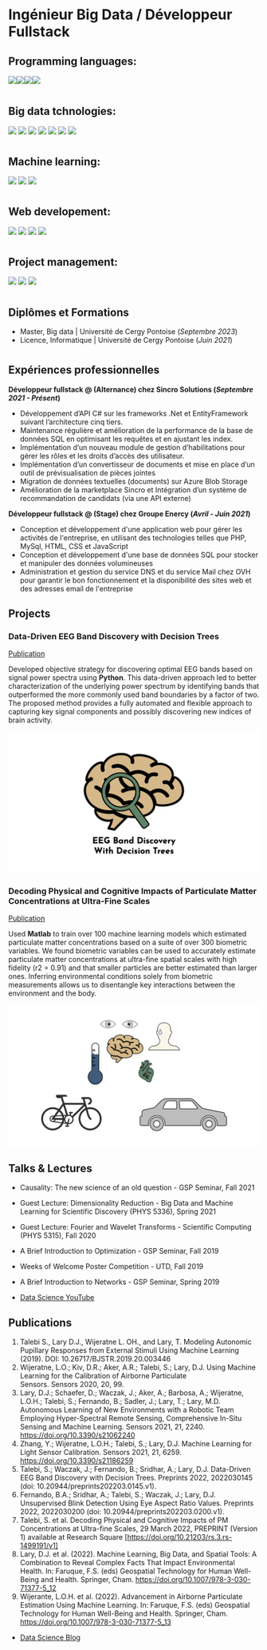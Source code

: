 # Ingénieur Big Data / Développeur Fullstack

## Programming languages:

<img src="https://cdn.jsdelivr.net/gh/devicons/devicon/icons/python/python-original.svg" width="75"/><img src="https://cdn.jsdelivr.net/gh/devicons/devicon/icons/csharp/csharp-original.svg" width="75"/><img src="https://cdn.jsdelivr.net/gh/devicons/devicon/icons/java/java-original.svg" width="75"/><img src="https://cdn.jsdelivr.net/gh/devicons/devicon/icons/typescript/typescript-original.svg" width="75"/>

#
## Big data tchnologies:

<img src="https://cdn.icon-icons.com/icons2/2699/PNG/512/apache_spark_logo_icon_170561.png" width="75"/> <img src="https://cdn.icon-icons.com/icons2/2699/PNG/512/apache_hadoop_logo_icon_169586.png" width="75"/> <img src="https://cdn.icon-icons.com/icons2/627/PNG/512/sql-file-rounded-rectangular-outlined-interface-symbol_icon-icons.com_57503.png" width="75"/> <img src="https://cdn.icon-icons.com/icons2/2415/PNG/512/mongodb_original_wordmark_logo_icon_146425.png" width="75"/> <img src="https://cdn.icon-icons.com/icons2/2699/PNG/512/apache_hive_logo_icon_167868.png" width="75"/> <img src="https://cdn.icon-icons.com/icons2/2699/PNG/512/talend_logo_icon_170648.png" width="75"/> <img src="https://cdn.icon-icons.com/icons2/2699/PNG/512/microsoft_azure_logo_icon_168977.png" width="75"/>


#
## Machine learning:

<img src="https://cdn.icon-icons.com/icons2/2699/PNG/512/pytorch_logo_icon_169823.png" width="75"/> <img src="https://cdn.icon-icons.com/icons2/2699/PNG/512/tensorflow_logo_icon_170598.png" width="75"/> <img src="https://seeklogo.com/images/S/scikit-learn-logo-8766D07E2E-seeklogo.com.png" width="75"/>

#
## Web developement:

<img src="https://cdn.icon-icons.com/icons2/2107/PNG/512/file_type_html_icon_130541.png" width="75"/> <img src="https://cdn.icon-icons.com/icons2/1822/PNG/128/scss_115520.png" width="75"/> <img src="https://cdn.icon-icons.com/icons2/1822/PNG/128/js_115529.png" width="75"/> <img src="https://cdn.icon-icons.com/icons2/2107/PNG/512/file_type_angular_icon_130754.png" width="75"/>

#
## Project management:
<img src="https://cdn.icon-icons.com/icons2/2415/PNG/512/git_original_wordmark_logo_icon_146510.png" width="75"/> <img src="https://cdn.icon-icons.com/icons2/2699/PNG/512/atlassian_jira_logo_icon_170512.png" width="75"/> <img src="https://cdn.icon-icons.com/icons2/2107/PNG/512/file_type_confluence_icon_130672.png" width="75"/>

#
## Diplômes et Formations

- Master, Big data | Université de Cergy Pontoise (_Septembre 2023_)								       		
- Licence, Informatique	| Université de Cergy Pontoise (_Juin 2021_)

#
## Expériences professionnelles

**Développeur fullstack @ (Alternance) chez Sincro Solutions (_Septembre 2021 - Présent_)**
- Développement d’API C# sur les frameworks .Net et EntityFramework suivant l’architecture cinq tiers.
- Maintenance régulière et amélioration de la performance de la base de données SQL en optimisant les requêtes et en ajustant les index.
- Implémentation d’un nouveau module de gestion d’habilitations pour gérer les rôles et les droits d’accès des utilisateur.
- Implémentation d’un convertisseur de documents et mise en place d’un outil de prévisualisation de pièces jointes
- Migration de données textuelles (documents) sur Azure Blob Storage
- Amélioration de la marketplace Sincro et Intégration d’un système de recommandation de candidats (via une API externe)

**Développeur fullstack @ (Stage) chez Groupe Enercy (_Avril - Juin 2021_)**

- Conception et développement d'une application web pour gérer les activités de l'entreprise, en utilisant des technologies telles que PHP, MySql, HTML, CSS et JavaScript
- Conception et développement d'une base de données SQL pour stocker et manipuler des données volumineuses
- Administration et gestion du service DNS et du service Mail chez OVH pour garantir le bon fonctionnement et la disponibilité des sites web et des adresses email de l'entreprise

## Projects
### Data-Driven EEG Band Discovery with Decision Trees
[Publication](https://www.mdpi.com/1424-8220/22/8/3048)

Developed objective strategy for discovering optimal EEG bands based on signal power spectra using **Python**. This data-driven approach led to better characterization of the underlying power spectrum by identifying bands that outperformed the more commonly used band boundaries by a factor of two. The proposed method provides a fully automated and flexible approach to capturing key signal components and possibly discovering new indices of brain activity.

![EEG Band Discovery](/assets/img/eeg_band_discovery.jpeg)

### Decoding Physical and Cognitive Impacts of Particulate Matter Concentrations at Ultra-Fine Scales
[Publication](https://www.mdpi.com/1424-8220/22/11/4240)

Used **Matlab** to train over 100 machine learning models which estimated particulate matter concentrations based on a suite of over 300 biometric variables. We found biometric variables can be used to accurately estimate particulate matter concentrations at ultra-fine spatial scales with high fidelity (r2 = 0.91) and that smaller particles are better estimated than larger ones. Inferring environmental conditions solely from biometric measurements allows us to disentangle key interactions between the environment and the body.

![Bike Study](/assets/img/bike_study.jpeg)

## Talks & Lectures
- Causality: The new science of an old question - GSP Seminar, Fall 2021
- Guest Lecture: Dimensionality Reduction - Big Data and Machine Learning for Scientific Discovery (PHYS 5336), Spring 2021
- Guest Lecture: Fourier and Wavelet Transforms - Scientific Computing (PHYS 5315), Fall 2020
- A Brief Introduction to Optimization - GSP Seminar, Fall 2019
- Weeks of Welcome Poster Competition - UTD, Fall 2019
- A Brief Introduction to Networks - GSP Seminar, Spring 2019

- [Data Science YouTube](https://www.youtube.com/channel/UCa9gErQ9AE5jT2DZLjXBIdA)

## Publications
1. Talebi S., Lary D.J., Wijeratne L. OH., and Lary, T. Modeling Autonomic Pupillary Responses from External Stimuli Using Machine Learning (2019). DOI: 10.26717/BJSTR.2019.20.003446
2. Wijeratne, L.O.; Kiv, D.R.; Aker, A.R.; Talebi, S.; Lary, D.J. Using Machine Learning for the Calibration of Airborne Particulate Sensors. Sensors 2020, 20, 99.
3. Lary, D.J.; Schaefer, D.; Waczak, J.; Aker, A.; Barbosa, A.; Wijeratne, L.O.H.; Talebi, S.; Fernando, B.; Sadler, J.; Lary, T.; Lary, M.D. Autonomous Learning of New Environments with a Robotic Team Employing Hyper-Spectral Remote Sensing, Comprehensive In-Situ Sensing and Machine Learning. Sensors 2021, 21, 2240. https://doi.org/10.3390/s21062240
4. Zhang, Y.; Wijeratne, L.O.H.; Talebi, S.; Lary, D.J. Machine Learning for Light Sensor Calibration. Sensors 2021, 21, 6259. https://doi.org/10.3390/s21186259
5. Talebi, S.; Waczak, J.; Fernando, B.; Sridhar, A.; Lary, D.J. Data-Driven EEG Band Discovery with Decision Trees. Preprints 2022, 2022030145 (doi: 10.20944/preprints202203.0145.v1).
6. Fernando, B.A.; Sridhar, A.; Talebi, S.; Waczak, J.; Lary, D.J. Unsupervised Blink Detection Using Eye Aspect Ratio Values. Preprints 2022, 2022030200 (doi: 10.20944/preprints202203.0200.v1).
7. Talebi, S. et al. Decoding Physical and Cognitive Impacts of PM Concentrations at Ultra-fine Scales, 29 March 2022, PREPRINT (Version 1) available at Research Square [https://doi.org/10.21203/rs.3.rs-1499191/v1]
8. Lary, D.J. et al. (2022). Machine Learning, Big Data, and Spatial Tools: A Combination to Reveal Complex Facts That Impact Environmental Health. In: Faruque, F.S. (eds) Geospatial Technology for Human Well-Being and Health. Springer, Cham. https://doi.org/10.1007/978-3-030-71377-5_12
9. Wijerante, L.O.H. et al. (2022). Advancement in Airborne Particulate Estimation Using Machine Learning. In: Faruque, F.S. (eds) Geospatial Technology for Human Well-Being and Health. Springer, Cham. https://doi.org/10.1007/978-3-030-71377-5_13

- [Data Science Blog](https://medium.com/@shawhin)
